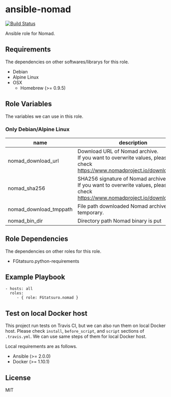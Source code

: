 ansible-nomad
====================================

[![Build Status](https://travis-ci.org/FGtatsuro/ansible-nomad.svg?branch=master)](https://travis-ci.org/FGtatsuro/ansible-nomad)

Ansible role for Nomad.

Requirements
------------

The dependencies on other softwares/librarys for this role.

- Debian
- Alpine Linux
- OSX
  - Homebrew (>= 0.9.5)

Role Variables
--------------

The variables we can use in this role.

### Only Debian/Alpine Linux

|name|description|type|default|
|---|---|---|---|
|nomad_download_url|Download URL of Nomad archive. <br>If you want to overwrite values, please also check https://www.nomadproject.io/downloads.html.|str|https://releases.hashicorp.com/nomad/0.4.1/nomad_0.4.1_linux_amd64.zip|
|nomad_sha256|SHA256 signature of Nomad archive. <br>If you want to overwrite values, please also check https://www.nomadproject.io/downloads.html.|str|0cdb5dd95c918c6237dddeafe2e9d2049558fea79ed43eacdfcd247d5b093d67|
|nomad_download_tmppath|File path downloaded Nomad archive is put temporary.|str|/tmp/nomad.zip|
|nomad_bin_dir|Directory path Nomad binary is put|str|/usr/local/bin|

Role Dependencies
-----------------

The dependencies on other roles for this role.

- FGtatsuro.python-requirements

Example Playbook
----------------

    - hosts: all
      roles:
         - { role: FGtatsuro.nomad }

Test on local Docker host
-------------------------

This project run tests on Travis CI, but we can also run them on local Docker host.
Please check `install`, `before_script`, and `script` sections of `.travis.yml`.
We can use same steps of them for local Docker host.

Local requirements are as follows.

- Ansible (>= 2.0.0)
- Docker (>= 1.10.1)

License
-------

MIT
